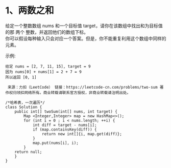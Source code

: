 1、两数之和
===

给定一个整数数组 nums 和一个目标值 target，请你在该数组中找出和为目标值的那 两个 整数，并返回他们的数组下标。<br>
你可以假设每种输入只会对应一个答案。但是，你不能重复利用这个数组中同样的元素。<br>

示例:
```
给定 nums = [2, 7, 11, 15], target = 9
因为 nums[0] + nums[1] = 2 + 7 = 9
所以返回 [0, 1]
```
``
来源：力扣（LeetCode）
链接：https://leetcode-cn.com/problems/two-sum
著作权归领扣网络所有。商业转载请联系官方授权，非商业转载请注明出处。``

```
/*哈希表，一次遍历*/
class Solution {
    public int[] twoSum(int[] nums, int target) {
        Map <Integer,Integer> map = new HashMap<>();
        for (int i = 0 ; i < nums.length; ++i) {
            int diff = target - nums[i];
            if (map.containsKey(diff)) {
                return new int[]{i, map.get(diff)};
            }
            map.put(nums[i], i);
        }
    return null;
    }
}
```
